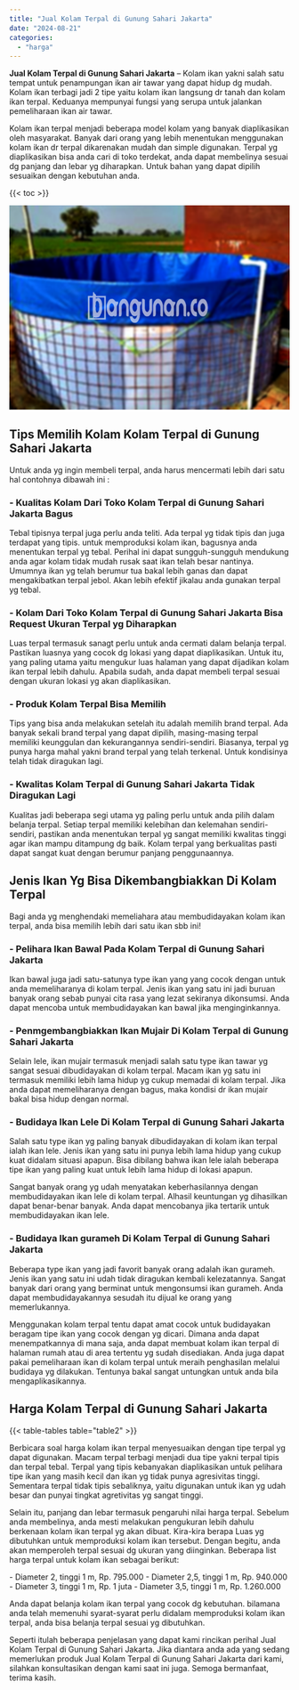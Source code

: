 ```yaml
---
title: "Jual Kolam Terpal di Gunung Sahari Jakarta"
date: "2024-08-21"
categories: 
  - "harga"
---
```


**Jual Kolam Terpal di Gunung Sahari Jakarta** – Kolam ikan yakni salah satu tempat untuk penampungan ikan air tawar yang dapat hidup dg mudah. Kolam ikan terbagi jadi 2 tipe yaitu kolam ikan langsung dr tanah dan kolam ikan terpal. Keduanya mempunyai fungsi yang serupa untuk jalankan pemeliharaan ikan air tawar.

Kolam ikan terpal menjadi beberapa model kolam yang banyak diaplikasikan oleh masyarakat. Banyak dari orang yang lebih menentukan menggunakan kolam ikan dr terpal dikarenakan mudah dan simple digunakan. Terpal yg diaplikasikan bisa anda cari di toko terdekat, anda dapat membelinya sesuai dg panjang dan lebar yg diharapkan. Untuk bahan yang dapat dipilih sesuaikan dengan kebutuhan anda.

{{< toc >}}

![Jual Kolam Terpal di Gunung Sahari Jakarta](/images/jual-kolam-terpal-54.png)

## Tips Memilih Kolam Kolam Terpal di Gunung Sahari Jakarta

Untuk anda yg ingin membeli terpal, anda harus mencermati lebih dari satu hal contohnya dibawah ini :

### \- Kualitas Kolam Dari Toko Kolam Terpal di Gunung Sahari Jakarta Bagus

Tebal tipisnya terpal juga perlu anda teliti. Ada terpal yg tidak tipis dan juga terdapat yang tipis. untuk memproduksi kolam ikan, bagusnya anda menentukan terpal yg tebal. Perihal ini dapat sungguh-sungguh mendukung anda agar kolam tidak mudah rusak saat ikan telah besar nantinya. Umumnya ikan yg telah berumur tua bakal lebih ganas dan dapat mengakibatkan terpal jebol. Akan lebih efektif jikalau anda gunakan terpal yg tebal.

### \- Kolam Dari Toko Kolam Terpal di Gunung Sahari Jakarta Bisa Request Ukuran Terpal yg Diharapkan

Luas terpal termasuk sanagt perlu untuk anda cermati dalam belanja terpal. Pastikan luasnya yang cocok dg lokasi yang dapat diaplikasikan. Untuk itu, yang paling utama yaitu mengukur luas halaman yang dapat dijadikan kolam ikan terpal lebih dahulu. Apabila sudah, anda dapat membeli terpal sesuai dengan ukuran lokasi yg akan diaplikasikan.

### \- Produk Kolam Terpal Bisa Memilih

Tips yang bisa anda melakukan setelah itu adalah memilih brand terpal. Ada banyak sekali brand terpal yang dapat dipilih, masing-masing terpal memiliki keunggulan dan kekurangannya sendiri-sendiri. Biasanya, terpal yg punya harga mahal yakni brand terpal yang telah terkenal. Untuk kondisinya telah tidak diragukan lagi.

### \- Kwalitas Kolam Terpal di Gunung Sahari Jakarta Tidak Diragukan Lagi

Kualitas jadi beberapa segi utama yg paling perlu untuk anda pilih dalam belanja terpal. Setiap terpal memiliki kelebihan dan kelemahan sendiri-sendiri, pastikan anda menentukan terpal yg sangat memiliki kwalitas tinggi agar ikan mampu ditampung dg baik. Kolam terpal yang berkualitas pasti dapat sangat kuat dengan berumur panjang penggunaannya.

## Jenis Ikan Yg Bisa Dikembangbiakkan Di Kolam Terpal

Bagi anda yg menghendaki memeliahara atau membudidayakan kolam ikan terpal, anda bisa memilih lebih dari satu ikan sbb ini!

### \- Pelihara Ikan Bawal Pada Kolam Terpal di Gunung Sahari Jakarta

Ikan bawal juga jadi satu-satunya type ikan yang yang cocok dengan untuk anda memeliharanya di kolam terpal. Jenis ikan yang satu ini jadi buruan banyak orang sebab punyai cita rasa yang lezat sekiranya dikonsumsi. Anda dapat mencoba untuk membudidayakan kan bawal jika menginginkannya.

### \- Penmgembangbiakkan Ikan Mujair Di Kolam Terpal di Gunung Sahari Jakarta

Selain lele, ikan mujair termasuk menjadi salah satu type ikan tawar yg sangat sesuai dibudidayakan di kolam terpal. Macam ikan yg satu ini termasuk memiliki lebih lama hidup yg cukup memadai di kolam terpal. Jika anda dapat memeliharanya dengan bagus, maka kondisi dr ikan mujair bakal bisa hidup dengan normal.

### \- Budidaya Ikan Lele Di Kolam Terpal di Gunung Sahari Jakarta

Salah satu type ikan yg paling banyak dibudidayakan di kolam ikan terpal ialah ikan lele. Jenis ikan yang satu ini punya lebih lama hidup yang cukup kuat didalam situasi apapun. Bisa dibilang bahwa ikan lele ialah beberapa tipe ikan yang paling kuat untuk lebih lama hidup di lokasi apapun.

Sangat banyak orang yg udah menyatakan keberhasilannya dengan membudidayakan ikan lele di kolam terpal. Alhasil keuntungan yg dihasilkan dapat benar-benar banyak. Anda dapat mencobanya jika tertarik untuk membudidayakan ikan lele.

### \- Budidaya Ikan gurameh Di Kolam Terpal di Gunung Sahari Jakarta

Beberapa type ikan yang jadi favorit banyak orang adalah ikan gurameh. Jenis ikan yang satu ini udah tidak diragukan kembali kelezatannya. Sangat banyak dari orang yang berminat untuk mengonsumsi ikan gurameh. Anda dapat membudidayakannya sesudah itu dijual ke orang yang memerlukannya.

Menggunakan kolam terpal tentu dapat amat cocok untuk budidayakan beragam tipe ikan yang cocok dengan yg dicari. Dimana anda dapat menempatkannya di mana saja, anda dapat membuat kolam ikan terpal di halaman rumah atau di area tertentu yg sudah disediakan. Anda juga dapat pakai pemeliharaan ikan di kolam terpal untuk meraih penghasilan melalui budidaya yg dilakukan. Tentunya bakal sangat untungkan untuk anda bila mengaplikasikannya.

## Harga Kolam Terpal di Gunung Sahari Jakarta

{{< table-tables table="table2" >}}

Berbicara soal harga kolam ikan terpal menyesuaikan dengan tipe terpal yg dapat digunakan. Macam terpal terbagi menjadi dua tipe yakni terpal tipis dan terpal tebal. Terpal yang tipis kebanyakan diaplikasikan untuk pelihara tipe ikan yang masih kecil dan ikan yg tidak punya agresivitas tinggi. Sementara terpal tidak tipis sebaliknya, yaitu digunakan untuk ikan yg udah besar dan punyai tingkat agretivitas yg sangat tinggi.

Selain itu, panjang dan lebar termasuk pengaruhi nilai harga terpal. Sebelum anda membelinya, anda mesti melakukan pengukuran lebih dahulu berkenaan kolam ikan terpal yg akan dibuat. Kira-kira berapa Luas yg dibutuhkan untuk memproduksi kolam ikan tersebut. Dengan begitu, anda akan memperoleh terpal sesuai dg ukuran yang diinginkan. Beberapa list harga terpal untuk kolam ikan sebagai berikut:

\- Diameter 2, tinggi 1 m, Rp. 795.000 - Diameter 2,5, tinggi 1 m, Rp. 940.000 - Diameter 3, tinggi 1 m, Rp. 1 juta - Diameter 3,5, tinggi 1 m, Rp. 1.260.000

Anda dapat belanja kolam ikan terpal yang cocok dg kebutuhan. bilamana anda telah memenuhi syarat-syarat perlu didalam memproduksi kolam ikan terpal, anda bisa belanja terpal sesuai yg dibutuhkan.

Seperti itulah beberapa penjelasan yang dapat kami rincikan perihal Jual Kolam Terpal di Gunung Sahari Jakarta. Jika diantara anda ada yang sedang memerlukan produk Jual Kolam Terpal di Gunung Sahari Jakarta dari kami, silahkan konsultasikan dengan kami saat ini juga. Semoga bermanfaat, terima kasih.
